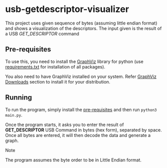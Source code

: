 # usb-getdescriptor-visualizer

This project uses given sequence of bytes (assuming little endian format) and shows a visualization of the descriptors. The input given is the result of a USB *GET_DESCRIPTOR* command

## Pre-requisites

To use this, you need to install the [GraphViz](https://graphviz.org/) library for python (use [requirements.txt](requirements.txt) for installation of all packages).

You also need to have GraphViz installed on your system. Refer [GraphViz Downloads](https://graphviz.org/download/) section to install it for your distribution.

## Running

To run the program, simply install the [pre-requisites](#pre-requisites) and then run `python3 main.py`.

Once the program starts, it asks you to enter the result of **GET_DESCRIPTOR** USB Command in bytes (hex form), separated by space. Once all bytes are entered, it will then decode the data and generate a graph.

> [!NOTE]
> The program assumes the byte order to be in Little Endian format.
